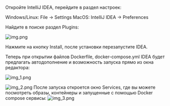 
Откройте IntelliJ IDEA, перейдите в раздел настроек:

Windows/Linux: File -> Settings
MacOS: IntelliJ IDEA -> Preferences



Найдите в поиске раздел Plugins:

![img.png](img.png)

Нажмите на кнопку Install, после установки перезапустите IDEA.

Теперь при открытии файлов Dockerfile, docker-compose.yml IDEA будет предлагать автодополнение и возможность запуска прямо из окна редактора:

![img_1.png](img_1.png)

![img_2.png](img_2.png)
После запуска откроется окно Services, где вы можете посмотреть образы, контейнеры и запущенные с помощью Docker compose сервисы:
![img_3.png](img_3.png)